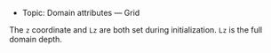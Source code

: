 - Topic: Domain attributes — Grid

The `z` coordinate and `Lz` are both set during initialization. `Lz` is the full domain depth.
